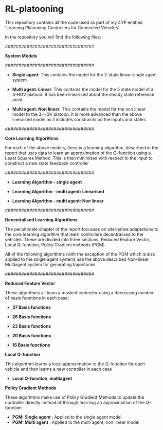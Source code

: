 # RL-platooning
This repository contains all the code used as part of my 4YP entitled 'Learning Platooning Controllers for Connected Vehicles'

In the repository you will find the following files:

#################################

**System Models**

#################################

- **Single agent**: This contains the model for the 2-state linear single agent system

- **Multi agent: Linear**: This contains the model for the 5 state model of a 3-HGV platoon. It has been linearised about the steady state reference point

- **Multi agent: Non linear**: This contains the model for the non linear model fo the 3-HGV platoon. It is more advanced than the above lineraised model as it includes constraints on the inputs and states

#################################

**Core Learning Algorithms**

For each of the above models, there is a learning algorithm, described in the report that uses data to learn an approximation of the Q-function using a Least Squares Method. This is then minimised with respect to the input to construct a new state feedback controller

#################################

- **Learning Algorithm - single agent**

- **Learning Algorithm - multi agent: Linearised**

- **Learning Algorithm - multi agent: Non linear**

#################################

**Decentralised Learning Algorithms**

The penultimate chapter of the report focusses on alternative adaptations to the core learning algorithm that learn controllers decentralised to the vehicles. These are divided into three sections: Reduced Feature Vector, Local Q-function, Policy Gradient methods (PGM).

All of the following algorithms (with the exception of the PGM which is also applied to the single agent system) use the above described Non-linear Multiagent system for generating trajectories

#################################

**Reduced Feature Vector**

These algorithms all learn a masked controller using a decreasing number of basis functions in each case:

- **37 Basis functions**

- **26 Basis functions**

- **23 Basis functions**

- **20 Basis functions**

- **16 Basis functions**



**Local Q-function**

This algorithm learns a local approximation to the Q-function for each vehicle and then learns a new controller in each case

- **Local Q-function, multiagent**


**Policy Gradient Methods**

These algorithms make use of Policy Gradient Methods to update the controller directly instead of through learning an approximation of the Q-function

- **PGM: Single agent** : Applied to the single agent model
- **PGM: Multi agent** : Applied to the multi agent, non linear model







